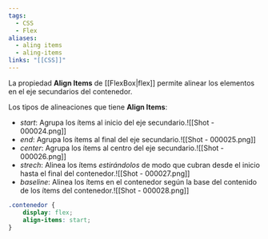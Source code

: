 ```yaml
---
tags:
  - CSS
  - Flex
aliases:
  - aling items
  - aling-items
links: "[[CSS]]"
---
```

La propiedad **Align Items** de [[FlexBox|flex]] permite alinear los elementos en el eje secundarios del contenedor.

Los tipos de alineaciones que tiene **Align Items**:
- *start*: Agrupa los ítems al inicio del eje secundario.![[Shot - 000024.png]]
- *end*: Agrupa los ítems al final del eje secundario.![[Shot - 000025.png]]
- *center*: Agrupa los ítems al centro del eje secundario.![[Shot - 000026.png]]
- *strech*: Alinea los ítems *estirándolos* de modo que cubran desde el inicio hasta el final del contenedor.![[Shot - 000027.png]]
- *baseline*: Alinea los ítems en el contenedor según la base del contenido de los ítems del contenedor.![[Shot - 000028.png]]
```css
.contenedor {
	display: flex;
	align-items: start;
}
```
